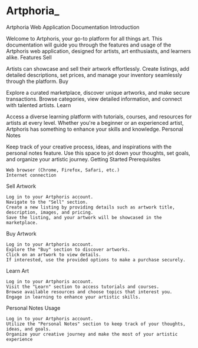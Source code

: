 # Artphoria_
Artphoria Web Application Documentation
Introduction

Welcome to Artphoris, your go-to platform for all things art. This documentation will guide you through the features and usage of the Artphoris web application, designed for artists, art enthusiasts, and learners alike.
Features
Sell

Artists can showcase and sell their artwork effortlessly. Create listings, add detailed descriptions, set prices, and manage your inventory seamlessly through the platform.
Buy

Explore a curated marketplace, discover unique artworks, and make secure transactions. Browse categories, view detailed information, and connect with talented artists.
Learn

Access a diverse learning platform with tutorials, courses, and resources for artists at every level. Whether you're a beginner or an experienced artist, Artphoris has something to enhance your skills and knowledge.
Personal Notes

Keep track of your creative process, ideas, and inspirations with the personal notes feature. Use this space to jot down your thoughts, set goals, and organize your artistic journey.
Getting Started
Prerequisites

    Web browser (Chrome, Firefox, Safari, etc.)
    Internet connection
Sell Artwork

    Log in to your Artphoris account.
    Navigate to the "Sell" section.
    Create a new listing by providing details such as artwork title, description, images, and pricing.
    Save the listing, and your artwork will be showcased in the marketplace.

Buy Artwork

    Log in to your Artphoris account.
    Explore the "Buy" section to discover artworks.
    Click on an artwork to view details.
    If interested, use the provided options to make a purchase securely.

Learn Art

    Log in to your Artphoris account.
    Visit the "Learn" section to access tutorials and courses.
    Browse available resources and choose topics that interest you.
    Engage in learning to enhance your artistic skills.

Personal Notes Usage

    Log in to your Artphoris account.
    Utilize the "Personal Notes" section to keep track of your thoughts, ideas, and goals.
    Organize your creative journey and make the most of your artistic experience
